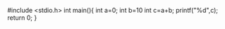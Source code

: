 #include <stdio.h>
int main(){
   int a=0;
   int b=10
   int c=a+b;
   printf("%d",c);
   return 0;
}
